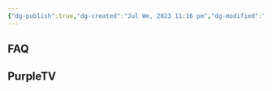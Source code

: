 ```yaml
---
{"dg-publish":true,"dg-created":"Jul We, 2023 11:16 pm","dg-modified":"Jul Th, 2023 1:48 am","permalink":"/android/twitch/","dgPassFrontmatter":true,"created":"Jul We, 2023 11:16 pm","updated":""}
---
```


## FAQ

## PurpleTV